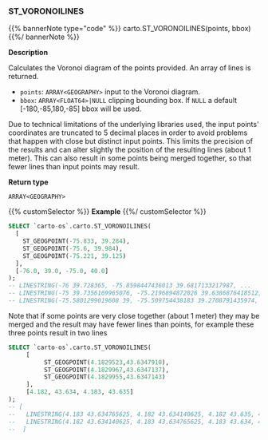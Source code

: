 ### ST_VORONOILINES

{{% bannerNote type="code" %}}
carto.ST_VORONOILINES(points, bbox)
{{%/ bannerNote %}}

**Description**

Calculates the Voronoi diagram of the points provided. An array of lines is returned.

* `points`: `ARRAY<GEOGRAPHY>` input to the Voronoi diagram.
* `bbox`: `ARRAY<FLOAT64>|NULL` clipping bounding box. If `NULL` a default [-180,-85,180,-85] bbox will be used.

Due to technical limitations of the underlying libraries used, the input points' coordinates are truncated to 5 decimal places in order to avoid problems that happen with close but distinct input points. This limits the precision of the results and can alter slightly the position of the resulting lines (about 1 meter). This can also result in some points being merged together, so that fewer lines than input points may result.

**Return type**

`ARRAY<GEOGRAPHY>`

{{% customSelector %}}
**Example**
{{%/ customSelector %}}

``` sql
SELECT `carto-os`.carto.ST_VORONOILINES(
  [
    ST_GEOGPOINT(-75.833, 39.284),
    ST_GEOGPOINT(-75.6, 39.984),
    ST_GEOGPOINT(-75.221, 39.125)
  ],
  [-76.0, 39.0, -75.0, 40.0]
);
-- LINESTRING(-76 39.728365, -75.8598447436013 39.6817133217987, ...
-- LINESTRING(-75 39.7356169965076, -75.2196894872026 39.6386876418512, ...
-- LINESTRING(-75.5801299019608 39, -75.509754438183 39.2708791435974, ...
```

Note that if some points are very close together (about 1 meter) they may be merged and the result may have fewer lines than points, for example these three points result in two lines

```sql
SELECT `carto-os`.carto.ST_VORONOILINES(
     [
          ST_GEOGPOINT(4.1829523,43.6347910),
          ST_GEOGPOINT(4.1829967,43.6347137),
          ST_GEOGPOINT(4.1829955,43.6347143)
     ],
     [4.182, 43.634, 4.183, 43.635]
);
-- [
--   LINESTRING(4.183 43.634765625, 4.182 43.634140625, 4.182 43.635, 4.183 43.635, 4.183 43.634765625),
--   LINESTRING(4.182 43.634140625, 4.183 43.634765625, 4.183 43.634, 4.182 43.634, 4.182 43.634140625)
--  ]
```
